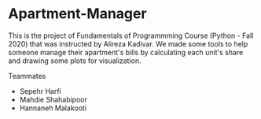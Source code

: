 # Apartment-Manager
This is the project of Fundamentals of Programmming Course (Python - Fall 2020) that was instructed by Alireza Kadivar.
We made some tools to help someone manage their apartment's bills by calculating each unit's share and drawing some plots for visualization.

 </ul>
Teammates
<ul>
  <li>Sepehr Harfi</li>
  <li>Mahdie Shahabipoor</li>
  <li>Hannaneh Malakooti</li>
</ul>
